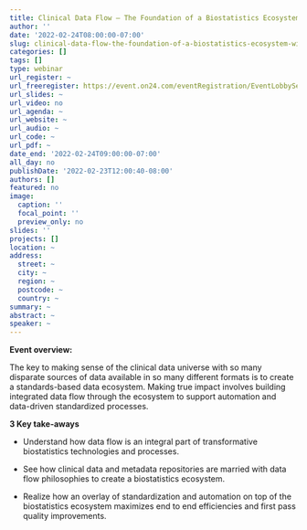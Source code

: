 ```yaml
---
title: Clinical Data Flow – The Foundation of a Biostatistics Ecosystem within a Data Universe
author: ''
date: '2022-02-24T08:00:00-07:00'
slug: clinical-data-flow-the-foundation-of-a-biostatistics-ecosystem-within-a-data-universe
categories: []
tags: []
type: webinar
url_register: ~
url_freeregister: https://event.on24.com/eventRegistration/EventLobbyServletV2?target=lobby20V2.jsp&eventid=3618445&sessionid=1&partnerref=IQVIA?&format=fhaudio&key=78DB0A6490AFDB0F0BB4344596F1980D&utm_source=Eloqua&utm_medium=email&utm_campaign=2022_FSPBiosDataFlow_GBU_RDS_ML&eventuserid=515477594
url_slides: ~
url_video: no
url_agenda: ~
url_website: ~
url_audio: ~
url_code: ~
url_pdf: ~
date_end: '2022-02-24T09:00:00-07:00'
all_day: no
publishDate: '2022-02-23T12:00:40-08:00'
authors: []
featured: no
image:
  caption: ''
  focal_point: ''
  preview_only: no
slides: ''
projects: []
location: ~
address:
  street: ~
  city: ~
  region: ~
  postcode: ~
  country: ~
summary: ~
abstract: ~
speaker: ~
---
```

<!--more-->
**Event overview:**    

The key to making sense of the clinical data universe with so many disparate sources of data available in so many different formats is to create a standards-based data ecosystem.  Making true impact involves building integrated data flow through the ecosystem to support automation and data-driven standardized processes.   

**3 Key take-aways**   

- Understand how data flow is an integral part of transformative biostatistics technologies and processes.   

- See how clinical data and metadata repositories are married with data flow philosophies to create a biostatistics ecosystem.   

- Realize how an overlay of standardization and automation on top of the biostatistics ecosystem maximizes end to end efficiencies and first pass quality improvements.   